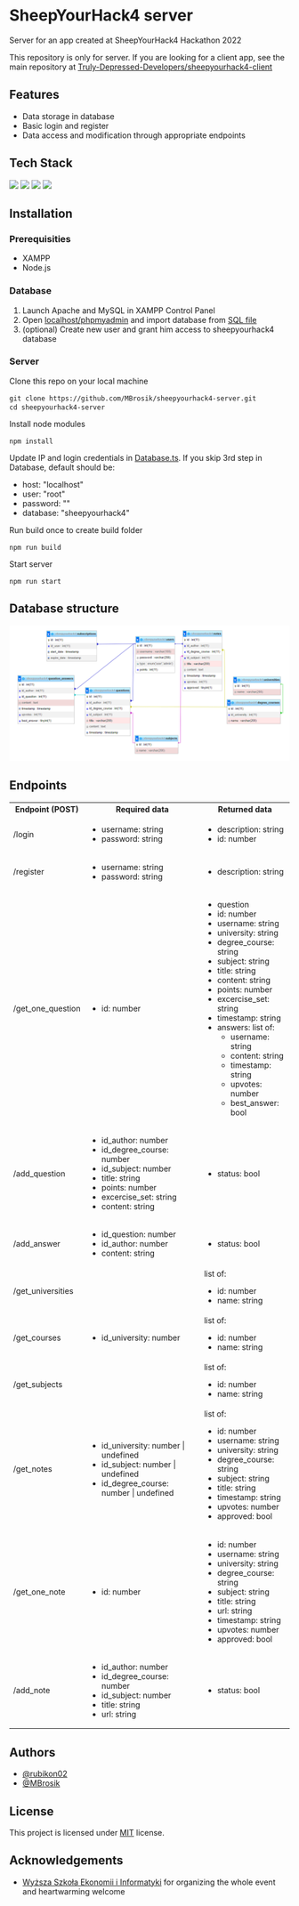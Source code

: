 
# SheepYourHack4 server

Server for an app created at SheepYourHack4 Hackathon 2022

This repository is only for server. If you are looking for a client app, see the main repository at [Truly-Depressed-Developers/sheepyourhack4-client](https://github.com/Truly-Depressed-Developers/sheepyourhack4-client)

## Features

- Data storage in database
- Basic login and register
- Data access and modification through appropriate endpoints

## Tech Stack

<img src="https://img.shields.io/badge/Node.js-339933?logo=Node.js&logoColor=white&style=for-the-badge"/>
<img src="https://img.shields.io/badge/Express-000000?logo=Express&logoColor=white&style=for-the-badge"/>
<img src="https://img.shields.io/badge/MySQL-4479A1?logo=MySQL&logoColor=white&style=for-the-badge"/>
<img src="https://img.shields.io/badge/Typescript-3178C6?logo=TypeScript&logoColor=white&style=for-the-badge"/>

## Installation

### Prerequisities

- XAMPP
- Node.js

### Database

1. Launch Apache and MySQL in XAMPP Control Panel
2. Open [localhost/phpmyadmin](https://localhost/phpmyadmin) and import database from [SQL file](./sheepyourhack4.sql) 
3. (optional) Create new user and grant him access to sheepyourhack4 database

### Server

Clone this repo on your local machine
```
git clone https://github.com/MBrosik/sheepyourhack4-server.git
cd sheepyourhack4-server
```

Install node modules
```
npm install
```

Update IP and login credentials in [Database.ts](./src/Database.ts). If you skip 3rd step in Database, default should be:
- host: "localhost"
- user: "root"
- password: ""
- database: "sheepyourhack4"

Run build once to create build folder
```
npm run build
```

Start server
```
npm run start
```

## Database structure
<img src="./media/database.png">

## Endpoints
<table>
	<tr>
		<th>Endpoint (POST)</th>
		<th>Required data</th>
		<th>Returned data</th>
 	</tr>
 	<tr>
  		<td>/login</td>
   		<td>
            <ul>
                <li>username: string</li>
                <li>password: string</li>
            </ul>
        </td>
   		<td>
            <ul>
                <li>description: string</li>
                <li>id: number</li>
            </ul>
        </td>
    </tr>
 	<tr>
  		<td>/register</td>
   		<td>
            <ul>
                <li>username: string</li>
                <li>password: string</li>
            </ul>
        </td>
   		<td>
            <ul>
                <li>description: string</li>
            </ul>
        </td>
    </tr>
    <tr>
  		<td>/get_one_question</td>
   		<td>
            <ul>
                <li>id: number</li>
            </ul>
        </td>
   		<td>
            <ul>
                <li>question</li>
                    <li>id: number</li>
                    <li>username: string</li>
                    <li>university: string</li>
                    <li>degree_course: string</li>
                    <li>subject: string</li>
                    <li>title: string</li>
                    <li>content: string</li>
                    <li>points: number</li>
                    <li>excercise_set: string</li>
                    <li>timestamp: string</li>
                    <li>answers: list of:
                        <ul>
                            <li>username: string</li>
                            <li>content: string</li>
                            <li>timestamp: string</li>
                            <li>upvotes: number</li>
                            <li>best_answer: bool</li>
                        </ul>
                    </li>
            </ul>
        </td>
    </tr>
    <tr>
  		<td>/add_question</td>
   		<td>
            <ul>
                <li>id_author: number</li>
                <li>id_degree_course: number</li>
                <li>id_subject: number</li>
                <li>title: string</li>
                <li>points: number</li>
                <li>excercise_set: string</li>
                <li>content: string</li>
            </ul>
        </td>
   		<td>
            <ul>
                <li>status: bool</li>
            </ul>
        </td>
    </tr>
    <tr>
  		<td>/add_answer</td>
   		<td>
            <ul>
                <li>id_question: number</li>
                <li>id_author: number</li>
                <li>content: string</li>
            </ul>
        </td>
   		<td>
            <ul>
                <li>status: bool</li>
            </ul>
        </td>
    </tr>
    <tr>
  		<td>/get_universities</td>
   		<td></td>
   		<td>
            list of:
            <ul>
                <li>id: number</li>
                <li>name: string</li>
            </ul>
        </td>
    </tr>
    <tr>
  		<td>/get_courses</td>
   		<td>
            <ul>
                <li>id_university: number</li>
            </ul>
        </td>
   		<td>
            list of:
            <ul>
                <li>id: number</li>
                <li>name: string</li>
            </ul>
        </td>
    </tr>
    <tr>
  		<td>/get_subjects</td>
   		<td></td>
   		<td>
            list of:
            <ul>
                <li>id: number</li>
                <li>name: string</li>
            </ul>
        </td>
    </tr>
    <tr>
  		<td>/get_notes</td>
   		<td>
            <ul>
                <li>id_university: number | undefined</li>
                <li>id_subject: number | undefined</li>
                <li>id_degree_course: number | undefined</li>
            </ul>
        </td>
   		<td>
            list of:
            <ul>
                <li>id: number</li>
                <li>username: string</li>
                <li>university: string</li>
                <li>degree_course: string</li>
                <li>subject: string</li>
                <li>title: string</li>
                <li>timestamp: string</li>
                <li>upvotes: number</li>
                <li>approved: bool</li>
            </ul>
        </td>
    </tr>
    <tr>
  		<td>/get_one_note</td>
   		<td>
            <ul>
                <li>id: number</li>
            </ul>
        </td>
   		<td>
            <ul>
                <li>id: number</li>
                <li>username: string</li>
                <li>university: string</li>
                <li>degree_course: string</li>
                <li>subject: string</li>
                <li>title: string</li>
                <li>url: string</li>
                <li>timestamp: string</li>
                <li>upvotes: number</li>
                <li>approved: bool</li>
            </ul>
        </td>
    </tr>
    <tr>
  		<td>/add_note</td>
   		<td>
            <ul>
                <li>id_author: number</li>
                <li>id_degree_course: number</li>
                <li>id_subject: number</li>
                <li>title: string</li>
                <li>url: string</li>
            </ul>
        </td>
   		<td>
            <ul>
                <li>status: bool</li>
            </ul>
        </td>
    </tr>
</table>
					
## Authors

- [@rubikon02](https://github.com/rubikon02)
- [@MBrosik](https://github.com/MBrosik)

## License

This project is licensed under [MIT](./LICENSE) license.

## Acknowledgements

 - [Wyższa Szkoła Ekonomii i Informatyki](https://wsei.edu.pl/) for organizing the whole event and heartwarming welcome
